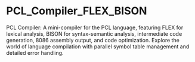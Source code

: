 # PCL_Compiler_FLEX_BISON
PCL Compiler: A mini-compiler for the PCL language, featuring FLEX for lexical analysis, BISON for syntax-semantic analysis, intermediate code generation, 8086 assembly output, and code optimization. Explore the world of language compilation with parallel symbol table management and detailed error handling.
